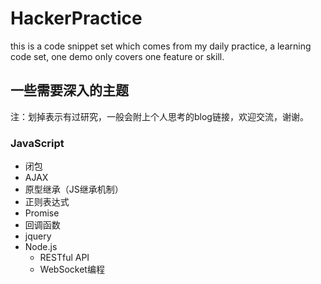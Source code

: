 # HackerPractice
this is a code snippet set which comes from my daily practice,
a learning code set, one demo only covers one feature or skill.

## 一些需要深入的主题

注：划掉表示有过研究，一般会附上个人思考的blog链接，欢迎交流，谢谢。

### JavaScript

* 闭包 
* AJAX
* 原型继承（JS继承机制）
* 正则表达式
* Promise
* 回调函数
* jquery
* Node.js
 	* RESTful API
 	* WebSocket编程